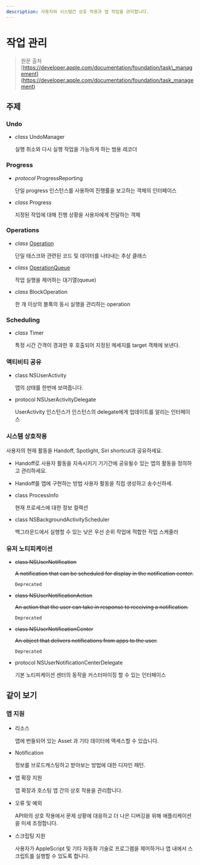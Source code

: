```yaml
---
description: 사용자와 시스템간 상호 작용과 앱 작업을 관리합니다.
---
```


# 작업 관리

> 원문 출처  
> [https://developer.apple.com/documentation/foundation/task\_management](https://developer.apple.com/documentation/foundation/task_management)

## 주제

### Undo

* _class_ UndoManager

  실행 취소와 다시 실행 작업을 가능하게 하는 범용 레코더

### Progress

* _protocol_ ProgressReporting

  단일 progress 인스턴스를 사용하여 진행률을 보고하는 객체의 인터페이스

* _class_ Progress

  지정된 작업에 대해 진행 상황을 사용자에게 전달하는 객체

### Operations

* _class_ [Operation](operation.md)

  단일 태스크와 관련된 코드 및 데이터를 나타내는 추상 클래스

* _class_ [OperationQueue](operationqueue.md)

  작업 실행을 제어하는 대기열\(queue\)

* _class_ BlockOperation

  한 개 이상의 블록의 동시 실행을 관리하는 operation

### Scheduling

* _class_ Timer

  특정 시간 간격이 경과한 후 호출되어 지정된 메세지를 target 객체에 보낸다.

### 액티비티 공유

* class NSUserActivity

  앱의 상태를 한번에 보여줍니다.

* protocol NSUserActivityDelegate

  UserActivity 인스턴스가 인스턴스의 delegate에게 업데이트를 알리는 인터페이스

### 시스템 상호작용

사용자의 현재 활동을 Handoff, Spotlight, Siri shortcut과 공유하세요.

* Handoff로 사용자 활동을 지속시키기 기기간에 공유될수 있는 앱의 활동을 정의하고 관리하세요.
* Handoff를 앱에 구현하는 방법 사용자 활동을 직접 생성하고 송수신하세.
* class ProcessInfo

  현재 프로세스에 대한 정보 컬렉션

* class NSBackgroundActivityScheduler

  백그라운드에서 실행할 수 있는 낮은 우선 순위 작업에 적합한 작업 스케줄러

### 유저 노티피케이션

* ~~class NSUserNotification~~

  ~~A notification that can be scheduled for display in the notification center.~~

  `Deprecated`

* ~~class NSUserNotificationAction~~

  ~~An action that the user can take in response to receiving a notification.~~

  `Deprecated`

* ~~class NSUserNotificationCenter~~

  ~~An object that delivers notifications from apps to the user.~~

  `Deprecated`

* protocol NSUserNotificationCenterDelegate

  기본 노티피케이션 센터의 동작을 커스터마이징 할 수 있는 인터페이스

## 같이 보기

### 앱 지원

* 리소스

  앱에 번들되어 있는 Asset 과 기타 데이터에 액세스할 수 있습니다.

* Notification

  정보를 브로드캐스팅하고 받아보는 방법에 대한 디자인 패턴.

* 앱 확장 지원

  앱 확장과 호스팅 앱 간의 상호 작용을 관리합니다.

* 오류 및 예외

  API와의 상호 작용에서 문제 상황에 대응하고 더 나은 디버깅을 위해 애플리케이션을 미세 조정합니다.

* 스크립팅 지원

  사용자가 AppleScript 및 기타 자동화 기술로 프로그램을 제어하거나 앱 내에서 스크립트를 실행할 수 있도록 합니다.

